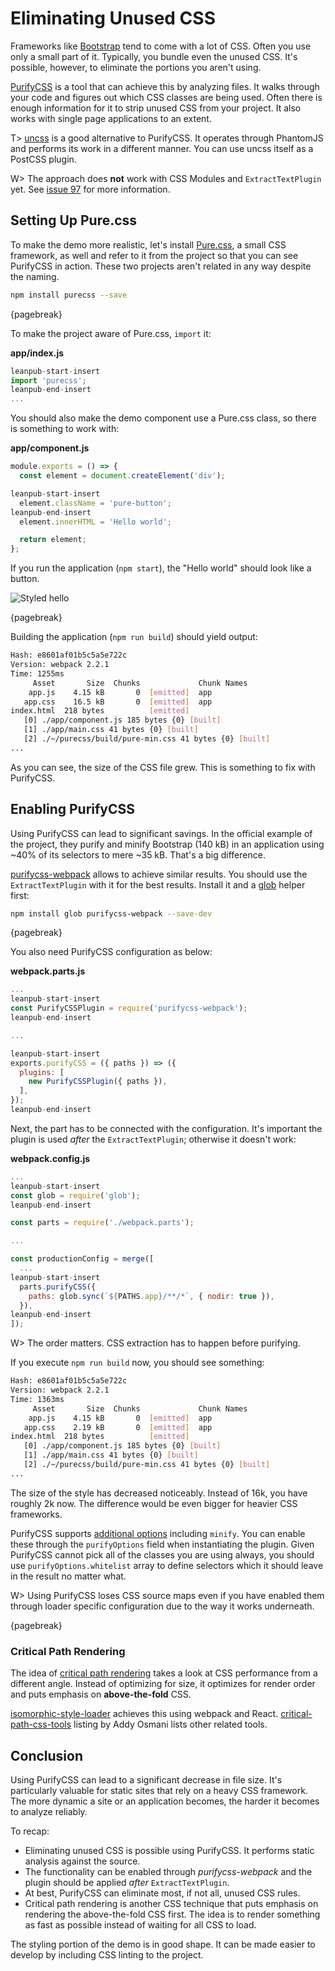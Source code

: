 # Eliminating Unused CSS

Frameworks like [Bootstrap](https://getbootstrap.com/) tend to come with a lot of CSS. Often you use only a small part of it. Typically, you bundle even the unused CSS. It's possible, however, to eliminate the portions you aren't using.

[PurifyCSS](https://www.npmjs.com/package/purifycss) is a tool that can achieve this by analyzing files. It walks through your code and figures out which CSS classes are being used. Often there is enough information for it to strip unused CSS from your project. It also works with single page applications to an extent.

T> [uncss](https://www.npmjs.com/package/uncss) is a good alternative to PurifyCSS. It operates through PhantomJS and performs its work in a different manner. You can use uncss itself as a PostCSS plugin.

W> The approach does **not** work with CSS Modules and `ExtractTextPlugin` yet. See [issue 97](https://github.com/webpack-contrib/purifycss-webpack/issues/97) for more information.

## Setting Up Pure.css

To make the demo more realistic, let's install [Pure.css](http://purecss.io/), a small CSS framework, as well and refer to it from the project so that you can see PurifyCSS in action. These two projects aren't related in any way despite the naming.

```bash
npm install purecss --save
```

{pagebreak}

To make the project aware of Pure.css, `import` it:

**app/index.js**

```javascript
leanpub-start-insert
import 'purecss';
leanpub-end-insert
...
```

You should also make the demo component use a Pure.css class, so there is something to work with:

**app/component.js**

```javascript
module.exports = () => {
  const element = document.createElement('div');

leanpub-start-insert
  element.className = 'pure-button';
leanpub-end-insert
  element.innerHTML = 'Hello world';

  return element;
};
```

If you run the application (`npm start`), the "Hello world" should look like a button.

![Styled hello](images/styled-button.png)

{pagebreak}

Building the application (`npm run build`) should yield output:

```bash
Hash: e8601af01b5c5a5e722c
Version: webpack 2.2.1
Time: 1255ms
     Asset       Size  Chunks             Chunk Names
    app.js    4.15 kB       0  [emitted]  app
   app.css    16.5 kB       0  [emitted]  app
index.html  218 bytes          [emitted]
   [0] ./app/component.js 185 bytes {0} [built]
   [1] ./app/main.css 41 bytes {0} [built]
   [2] ./~/purecss/build/pure-min.css 41 bytes {0} [built]
...
```

As you can see, the size of the CSS file grew. This is something to fix with PurifyCSS.

## Enabling PurifyCSS

Using PurifyCSS can lead to significant savings. In the official example of the project, they purify and minify Bootstrap (140 kB) in an application using ~40% of its selectors to mere ~35 kB. That's a big difference.

[purifycss-webpack](https://www.npmjs.com/package/purifycss-webpack) allows to achieve similar results. You should use the `ExtractTextPlugin` with it for the best results. Install it and a [glob](https://www.npmjs.org/package/glob) helper first:

```bash
npm install glob purifycss-webpack --save-dev
```

{pagebreak}

You also need PurifyCSS configuration as below:

**webpack.parts.js**

```javascript
...
leanpub-start-insert
const PurifyCSSPlugin = require('purifycss-webpack');
leanpub-end-insert

...

leanpub-start-insert
exports.purifyCSS = ({ paths }) => ({
  plugins: [
    new PurifyCSSPlugin({ paths }),
  ],
});
leanpub-end-insert
```

Next, the part has to be connected with the configuration. It's important the plugin is used *after* the `ExtractTextPlugin`; otherwise it doesn't work:

**webpack.config.js**

```javascript
...
leanpub-start-insert
const glob = require('glob');
leanpub-end-insert

const parts = require('./webpack.parts');

...

const productionConfig = merge([
  ...
leanpub-start-insert
  parts.purifyCSS({
    paths: glob.sync(`${PATHS.app}/**/*`, { nodir: true }),
  }),
leanpub-end-insert
]);
```

W> The order matters. CSS extraction has to happen before purifying.

If you execute `npm run build` now, you should see something:

```bash
Hash: e8601af01b5c5a5e722c
Version: webpack 2.2.1
Time: 1363ms
     Asset       Size  Chunks             Chunk Names
    app.js    4.15 kB       0  [emitted]  app
   app.css    2.19 kB       0  [emitted]  app
index.html  218 bytes          [emitted]
   [0] ./app/component.js 185 bytes {0} [built]
   [1] ./app/main.css 41 bytes {0} [built]
   [2] ./~/purecss/build/pure-min.css 41 bytes {0} [built]
...
```

The size of the style has decreased noticeably. Instead of 16k, you have roughly 2k now. The difference would be even bigger for heavier CSS frameworks.

PurifyCSS supports [additional options](https://github.com/purifycss/purifycss#the-optional-options-argument) including `minify`. You can enable these through the `purifyOptions` field when instantiating the plugin. Given PurifyCSS cannot pick all of the classes you are using always, you should use `purifyOptions.whitelist` array to define selectors which it should leave in the result no matter what.

W> Using PurifyCSS loses CSS source maps even if you have enabled them through loader specific configuration due to the way it works underneath.

{pagebreak}

### Critical Path Rendering

The idea of [critical path rendering](https://developers.google.com/web/fundamentals/performance/critical-rendering-path/) takes a look at CSS performance from a different angle. Instead of optimizing for size, it optimizes for render order and puts emphasis on **above-the-fold** CSS.

[isomorphic-style-loader](https://www.npmjs.com/package/isomorphic-style-loader) achieves this using webpack and React. [critical-path-css-tools](https://github.com/addyosmani/critical-path-css-tools) listing by Addy Osmani lists other related tools.

## Conclusion

Using PurifyCSS can lead to a significant decrease in file size. It's particularly valuable for static sites that rely on a heavy CSS framework. The more dynamic a site or an application becomes, the harder it becomes to analyze reliably.

To recap:

* Eliminating unused CSS is possible using PurifyCSS. It performs static analysis against the source.
* The functionality can be enabled through *purifycss-webpack* and the plugin should be applied *after* `ExtractTextPlugin`.
* At best, PurifyCSS can eliminate most, if not all, unused CSS rules.
* Critical path rendering is another CSS technique that puts emphasis on rendering the above-the-fold CSS first. The idea is to render something as fast as possible instead of waiting for all CSS to load.

The styling portion of the demo is in good shape. It can be made easier to develop by including CSS linting to the project.
